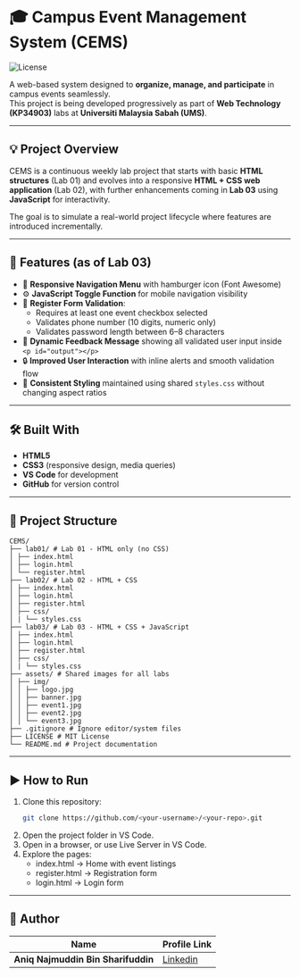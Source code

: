 # 🎓 Campus Event Management System (CEMS)
![License](https://img.shields.io/badge/license-MIT-blue.svg)

A web-based system designed to **organize, manage, and participate** in campus events seamlessly.  
This project is being developed progressively as part of **Web Technology (KP34903)** labs at **Universiti Malaysia Sabah (UMS)**.

---

## 💡 Project Overview

CEMS is a continuous weekly lab project that starts with basic **HTML structures** (Lab 01) and evolves into a responsive **HTML + CSS web application** (Lab 02), with further enhancements coming in **Lab 03** using **JavaScript** for interactivity.

The goal is to simulate a real-world project lifecycle where features are introduced incrementally.

---

## 🚀 Features (as of Lab 03)
- 📱 **Responsive Navigation Menu** with hamburger icon (Font Awesome)
- ⚙️ **JavaScript Toggle Function** for mobile navigation visibility
- 🧾 **Register Form Validation**:
  - Requires at least one event checkbox selected
  - Validates phone number (10 digits, numeric only)
  - Validates password length between 6–8 characters
- 💬 **Dynamic Feedback Message** showing all validated user input inside `<p id="output"></p>`
- 🔒 **Improved User Interaction** with inline alerts and smooth validation flow
- 🎨 **Consistent Styling** maintained using shared `styles.css` without changing aspect ratios

---

## 🛠️ Built With

- **HTML5**  
- **CSS3** (responsive design, media queries)  
- **VS Code** for development  
- **GitHub** for version control  

---

## 📁 Project Structure
```
CEMS/
├── lab01/ # Lab 01 - HTML only (no CSS)
│ ├── index.html
│ ├── login.html
│ └── register.html
├── lab02/ # Lab 02 - HTML + CSS
│ ├── index.html
│ ├── login.html
│ ├── register.html
│ ├── css/
│ | └── styles.css
├── lab03/ # Lab 03 - HTML + CSS + JavaScript
│ ├── index.html
│ ├── login.html
│ ├── register.html
│ ├── css/
│ | └── styles.css
├── assets/ # Shared images for all labs
│ ├── img/
│ │ ├── logo.jpg
│ │ ├── banner.jpg
│ │ ├── event1.jpg
│ │ ├── event2.jpg
│ │ └── event3.jpg
├── .gitignore # Ignore editor/system files
├── LICENSE # MIT License
└── README.md # Project documentation
```
---

## ▶️ How to Run

1. Clone this repository:
   ```bash
   git clone https://github.com/<your-username>/<your-repo>.git
2. Open the project folder in VS Code.
3. Open in a browser, or use Live Server in VS Code.
4. Explore the pages:
   - index.html → Home with event listings
   - register.html → Registration form
   - login.html → Login form
   
---

## 👤 Author
| Name                                   | Profile Link                                                            |
|----------------------------------------|-------------------------------------------------------------------------|
| **Aniq Najmuddin Bin Sharifuddin**     | [Linkedin](https://www.linkedin.com/in/aniqnaj)                         |
